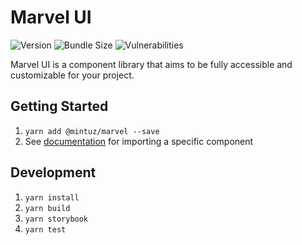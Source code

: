 # Marvel UI

![Version](https://img.shields.io/npm/v/@mintuz/marvel)
![Bundle Size](https://img.shields.io/bundlephobia/minzip/@mintuz/marvel)
![Vulnerabilities](https://img.shields.io/snyk/vulnerabilities/npm/@mintuz/marvel)

Marvel UI is a component library that aims to be fully accessible and customizable for your project.

## Getting Started

1. `yarn add @mintuz/marvel --save`
2. See [documentation](https://mintuz.github.io/marvel/) for importing a specific component

## Development

1. `yarn install`
2. `yarn build`
3. `yarn storybook`
4. `yarn test`
